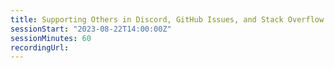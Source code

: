 ```yaml
---
title: Supporting Others in Discord, GitHub Issues, and Stack Overflow
sessionStart: "2023-08-22T14:00:00Z"
sessionMinutes: 60
recordingUrl:
---
```

